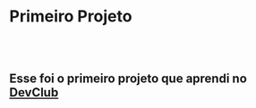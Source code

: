 <h1>Primeiro Projeto</h1>
<br>
<br>
<h2>Esse foi o primeiro projeto que aprendi no <a href="https://rodolfomori.com.br/devclub">DevClub</a></h2>

 